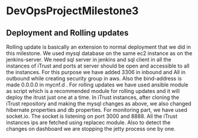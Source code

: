 # DevOpsProjectMilestone3 
## Deployment and Rolling updates
Rolling update is basically an extension to normal deployment that we did in this milestone. We used mysql database on the same ec2 instance as on the jenkins-server. We need sql server in jenkins and sql client in all the instances of iTrust and ports at server should be open and accessible to all the instances. For this purpose we have added 3306 in inbound and All in outbound while creating security group in aws. Also the bind-address is made 0.0.0.0 in mycnf.d . For rolling updates we have used ansible module as script which is a recommended module for rolling updates and it will deploy the itrust just one at a time. In iTrust instances, after cloning the iTrust repository and making the mysql changes as above, we also changed hibernate properties and db properties.
For monitoring part, we have used socket.io. The socket is listening on port 3000 and 8888. All the iTrust instances ips are fetched using replacec module. Also to detect the changes on dashboard we are stopping the jetty process one by one.
